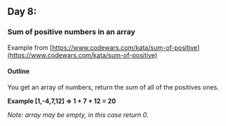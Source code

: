 ## Day 8: ##
### Sum of positive numbers in an array ###

Example from [https://www.codewars.com/kata/sum-of-positive](https://www.codewars.com/kata/sum-of-positive)

#### Outline ####

You get an array of numbers, return the _sum_ of all of the positives ones.

**Example [1,-4,7,12] => 1 + 7 + 12 = 20**

_Note: array may be empty, in this case return 0._
